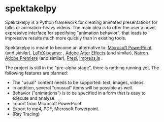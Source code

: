 # spektakelpy

Spektakelpy is a Python framework for creating animated presentations for talks or animation-heavy videos. The main idea is to offer the user a novel, expressive interface for specifying "animation behavior", that leads to impressive results much more quickly than in existing tools.

Spektakelpy is meant to become an alternative to: [Microsoft PowerPoint](https://en.wikipedia.org/wiki/Microsoft_PowerPoint) (and similar), [LaTeX beamer](https://en.wikipedia.org/wiki/Beamer_(LaTeX)) , [Adobe After Effects](https://en.wikipedia.org/wiki/Adobe_After_Effects) (and similar), [Natron](https://en.wikipedia.org/wiki/Natron_(software)) [Adobe Premiere](https://en.wikipedia.org/wiki/Adobe_Premiere) (and similar), [Prezi](https://en.wikipedia.org/wiki/Prezi), [impress.js](https://en.wikipedia.org/wiki/Web-based_slideshow) .

The project is still in the "pre-alpha stage", there is nothing running yet. The following features are planned:

* The "usual" content needs to be supported: text, images, videos.
* In addition, several "unusual" items will be possible as well.
* Behavior ("animations") is to be specified in a form that is easy to execute and analyse.
* Import from Microsoft PowerPoint.
* Export to mp4, PDF, Microsoft Powerpoint.
* (Ray Tracing)
